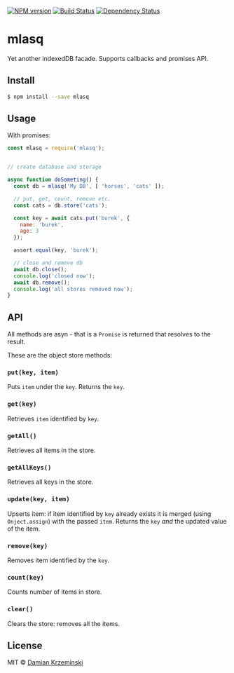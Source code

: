 [![NPM version][npm-image]][npm-url]
[![Build Status][build-image]][build-url]
[![Dependency Status][deps-image]][deps-url]

# mlasq

Yet another indexedDB facade. Supports callbacks and promises API.

## Install

```sh
$ npm install --save mlasq
```

## Usage

With promises:

```js
const mlasq = require('mlasq');


// create database and storage

async function doSometing() {
  const db = mlasq('My DB', [ 'horses', 'cats' ]);

  // put, get, count, remove etc.
  const cats = db.store('cats');

  const key = await cats.put('burek', {
    name: 'burek',
    age: 3
  });

  assert.equal(key, 'burek');

  // close and remove db
  await db.close();
  console.log('closed now');
  await db.remove();
  console.log('all stores removed now');  
}

```

## API

All methods are asyn - that is a `Promise` is returned that resolves to the result.

These are the object store methods:

### `put(key, item)`

Puts `item` under the `key`. Returns the `key`.

### `get(key)`

Retrieves `item` identified by `key`.

### `getAll()`

Retrieves all items in the store.

### `getAllKeys()`

Retrieves all keys in the store.

### `update(key, item)`

Upserts item: if item identified by `key` already exists it is merged (using `Onject.assign`) with the passed `item`.
Returns the `key` *and* the updated value of the item.

### `remove(key)`

Removes item identified by the `key`.

### `count(key)`

Counts number of items in store.

### `clear()`

Clears the store: removes all the items.

## License

MIT © [Damian Krzeminski](https://furkot.com)

[npm-image]: https://img.shields.io/npm/v/mlasq
[npm-url]: https://npmjs.org/package/mlasq

[build-url]: https://github.com/pirxpilot/mlasq/actions/workflows/check.yaml
[build-image]: https://img.shields.io/github/actions/workflow/status/pirxpilot/mlasq/check.yaml?branch=main

[deps-image]: https://img.shields.io/librariesio/release/npm/mlasq
[deps-url]: https://libraries.io/npm/mlasq
